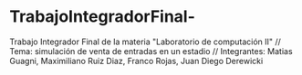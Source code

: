 # TrabajoIntegradorFinal-
Trabajo Integrador Final de la materia "Laboratorio de computación II" // Tema: simulación de venta de entradas en un estadio // Integrantes: Matias Guagni, Maximiliano Ruiz Diaz, Franco Rojas, Juan Diego Derewicki 
